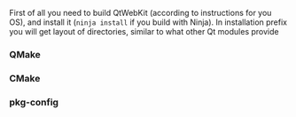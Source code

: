First of all you need to build QtWebKit (according to instructions for you OS), and install it (`ninja install` if you build with Ninja). In installation prefix you will get layout of directories, similar to what other Qt modules provide

### QMake

### CMake

### pkg-config